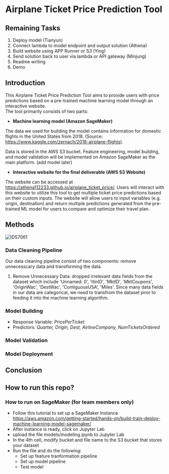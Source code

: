 # Airplane Ticket Price Prediction Tool
## Remaining Tasks
1. Deploy model (Tianyun)
2. Connect lambda to model endpoint and output solution (Athena)
3. Build website using APP Runner or S3 (Ying)
4. Send solution back to user via lambda or API gateway (Minjung)
5. Readme writing 
6. Demo


## Introduction
This Airplane Ticket Price Prediction Tool aims to provide users with price predictions based on a pre-trained machine learning model through an interactive website.  
The tool primarily consists of two parts:
* **Machine learning model (Amazon SageMaker)**

The data we used for building the model contains information for domestic flights in the United States from 2018. (Source: https://www.kaggle.com/zernach/2018-airplane-flights).

Data is stored in the AWS S3 bucket. Feature engineering, model building, and model validation will be implemented on Amazon SageMaker as the main platform. 
(add model later)
* **Interactive website for the final deliverable (AWS S3 Website)**

The website can be accessed at https://athena112233.github.io/airplane_ticket_price/.
Users will interact with this website to utilize this tool to get multiple  ticket price predictions based on their custom inputs.  The website will allow users to input variables (e.g.  origin, destination) and return multiple predictions generated from the pre-trained ML model for users to compare and optimize their travel plan.
 
## Methods
![IDS7061](https://user-images.githubusercontent.com/90014065/144720495-b60e9359-225b-4149-8365-f9d40549d3ec.png)
### Data Cleaning Pipeline
Our data cleaning pipeline consist of two components: remove unnecesscary data and transforming the data.
1. Remove Unnecessary Data: dropped irrelevant data fields from the dataset which include 'Unnamed: 0', 'ItinID', 'MktID', 'MktCoupons', 'OriginWac', 'DestWac', 'ContiguousUSA', 'Miles'.
Since many data fields in our data are categorical, we need to transfrom the dataset piror to feeding it into the machine learning algorithm.

### Model Building
* Response Variable: <I>PricePerTicket</I>
* Predictors: <I>Quarter, Origin, Dest, AirlineCompany, NumTicketsOrdered</I>
### Model Validation
### Model Deployment
## Conclusion
## How to run this repo?
### How to run on SageMaker (for team members only)
* Follow this tutorial to set up a SageMaker Instance https://aws.amazon.com/getting-started/hands-on/build-train-deploy-machine-learning-model-sagemaker/
* After instance is ready, click on Jupyter Lab
* upload the file models/modeling.ipynb to Jupyter Lab
* In the 4th cell, modify bucket and file name to the S3 bucket that stores your dataset
* Run the file and do the following:
  * Set up feature tranformation pipeline
  * Set up model pipeline
  * Test model 
